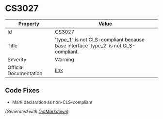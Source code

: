 # CS3027

| Property               | Value                                                                                    |
| ---------------------- | ---------------------------------------------------------------------------------------- |
| Id                     | CS3027                                                                                   |
| Title                  | 'type\_1' is not CLS\-compliant because base interface 'type\_2' is not CLS\-compliant\. |
| Severity               | Warning                                                                                  |
| Official Documentation | [link](http://docs.microsoft.com/en-us/dotnet/csharp/misc/cs3027)                        |

## Code Fixes

* Mark declaration as non\-CLS\-compliant

*\(Generated with [DotMarkdown](http://github.com/JosefPihrt/DotMarkdown)\)*